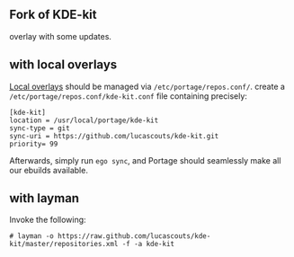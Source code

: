 ## Fork of KDE-kit 

overlay with some updates.

## with local overlays

[Local overlays](https://www.funtoo.org/Local_Overlay) should be managed via `/etc/portage/repos.conf/`.
create a `/etc/portage/repos.conf/kde-kit.conf` file containing precisely:

```
[kde-kit]
location = /usr/local/portage/kde-kit
sync-type = git
sync-uri = https://github.com/lucascouts/kde-kit.git
priority= 99
```

Afterwards, simply run `ego sync`, and Portage should seamlessly make all our ebuilds available.

## with layman

Invoke the following:

```
# layman -o https://raw.github.com/lucascouts/kde-kit/master/repositories.xml -f -a kde-kit
```
